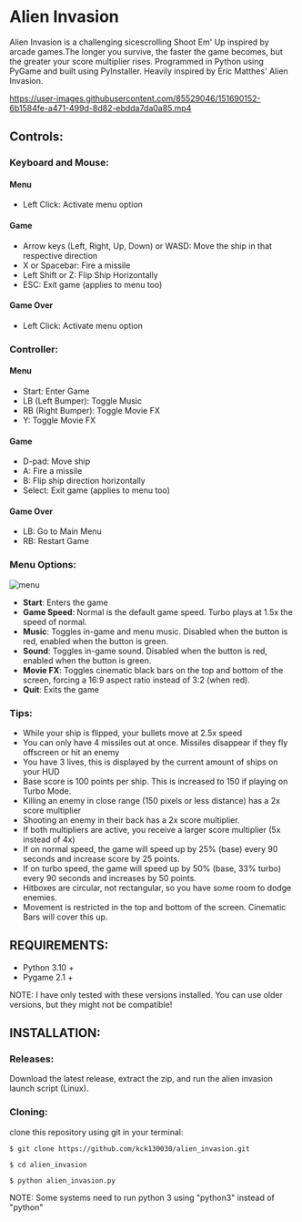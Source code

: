 # Alien Invasion

Alien Invasion is a challenging sicescrolling Shoot Em' Up inspired by arcade games.The longer you survive, the faster the game becomes, but the greater your score multiplier rises. Programmed in Python using PyGame and built using PyInstaller. Heavily inspired by Eric Matthes' Alien Invasion.


https://user-images.githubusercontent.com/85529046/151690152-6b1584fe-a471-499d-8d82-ebdda7da0a85.mp4




## <b>Controls:</b>

### Keyboard and Mouse:

#### Menu 
- Left Click: Activate menu option 

#### Game
- Arrow keys (Left, Right, Up, Down) or WASD: Move the ship in that respective direction
- X or Spacebar: Fire a missile
- Left Shift or Z: Flip Ship Horizontally
- ESC: Exit game (applies to menu too)

#### Game Over
- Left Click: Activate menu option

### Controller:

#### Menu
- Start: Enter Game
- LB (Left Bumper): Toggle Music
- RB (Right Bumper): Toggle Movie FX
- Y: Toggle Movie FX

#### Game
- D-pad: Move ship
- A: Fire a missile
- B: Flip ship direction horizontally
- Select: Exit game (applies to menu too)

#### Game Over
- LB: Go to Main Menu
- RB: Restart Game


### <b>Menu Options:</b>
![menu](https://user-images.githubusercontent.com/85529046/151690177-74b32484-37cf-4b91-abae-15e43358c68c.png)


- **Start**: Enters the game 
- **Game Speed**: Normal is the default game speed. Turbo plays at 1.5x the speed of normal.
- **Music**: Toggles in-game and menu music. Disabled when the button is red, enabled when the button is green.
- **Sound**: Toggles in-game sound. Disabled when the button is red, enabled when the button is green.
- **Movie FX**: Toggles cinematic black bars on the top and bottom of the screen, forcing a 16:9 aspect ratio instead of 3:2 (when red).
- **Quit**: Exits the game

### <b>Tips:</b>

- While your ship is flipped, your bullets move at 2.5x speed
- You can only have 4 missiles out at once. Missiles disappear if they fly offscreen or hit an enemy
- You have 3 lives, this is displayed by the current amount of ships on your HUD
- Base score is 100 points per ship. This is increased to 150 if playing on Turbo Mode. 
- Killing an enemy in close range (150 pixels or less distance) has a 2x score multiplier
- Shooting an enemy in their back has a 2x score multiplier.
- If both multipliers are active, you receive a larger score multiplier (5x instead of 4x)
- If on normal speed, the game will speed up by 25% (base) every 90 seconds and increase score by 25 points.
- If on turbo speed, the game will speed up by 50% (base, 33% turbo) every 90 seconds and increases by 50 points.
- Hitboxes are circular, not rectangular, so you have some room to dodge enemies.
- Movement is restricted in the top and bottom of the screen. Cinematic Bars will cover this up.


## <b>REQUIREMENTS:</b> 

- Python 3.10 +
- Pygame 2.1 + 

NOTE: I have only tested with these versions installed. You can use older versions, but they might not be compatible! 

## <b>INSTALLATION:</b>

### Releases:

Download the latest release, extract the zip, and run the alien invasion launch script (Linux). 

### Cloning:

clone this repository using git in your terminal:

```
$ git clone https://github.com/kck130030/alien_invasion.git

$ cd alien_invasion

$ python alien_invasion.py

```
NOTE: Some systems need to run python 3 using "python3" instead of "python"


